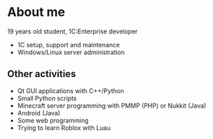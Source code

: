 # About me
19 years old student, 1C:Enterprise developer
* 1C setup, support and maintenance
* Windows/Linux server administration
## Other activities
* Qt GUI applications with C++/Python
* Small Python scripts
* Minecraft server programming with PMMP (PHP) or Nukkit (Java)
* Android (Java)
* Some web programming
* Trying to learn Roblox with Luau
